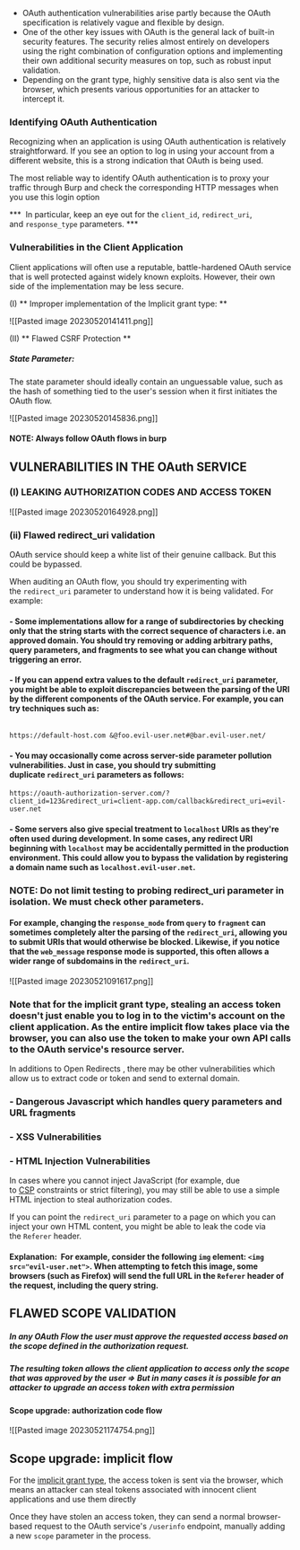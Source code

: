 - OAuth authentication vulnerabilities arise partly because the OAuth specification is relatively vague and flexible by design.
- One of the other key issues with OAuth is the general lack of built-in security features. The security relies almost entirely on developers using the right combination of configuration options and implementing their own additional security measures on top, such as robust input validation.
- Depending on the grant type, highly sensitive data is also sent via the browser, which presents various opportunities for an attacker to intercept it.

### Identifying OAuth Authentication

Recognizing when an application is using OAuth authentication is relatively straightforward. If you see an option to log in using your account from a different website, this is a strong indication that OAuth is being used.

The most reliable way to identify OAuth authentication is to proxy your traffic through Burp and check the corresponding HTTP messages when you use this login option

***  In particular, keep an eye out for the `client_id`, `redirect_uri`, and `response_type` parameters. ***

### Vulnerabilities in the Client Application

Client applications will often use a reputable, battle-hardened OAuth service that is well protected against widely known exploits. However, their own side of the implementation may be less secure.

(I) ** Improper implementation of the Implicit grant type: ** 

![[Pasted image 20230520141411.png]]

(II) ** Flawed CSRF Protection **

##### State Parameter: 
The state parameter should ideally contain an unguessable value, such as the hash of something tied to the user's session when it first initiates the OAuth flow. 

![[Pasted image 20230520145836.png]]

#### NOTE: Always follow OAuth flows in burp



## VULNERABILITIES IN THE OAuth SERVICE

### (I) LEAKING AUTHORIZATION CODES AND ACCESS TOKEN

![[Pasted image 20230520164928.png]]

### (ii) Flawed redirect_uri validation

OAuth service should keep a white list of their genuine callback. But this could be bypassed.

When auditing an OAuth flow, you should try experimenting with the `redirect_uri` parameter to understand how it is being validated. For example:

#### -   Some implementations allow for a range of subdirectories by checking only that the string starts with the correct sequence of characters i.e. an approved domain. You should try removing or adding arbitrary paths, query parameters, and fragments to see what you can change without triggering an error.

#### - If you can append extra values to the default `redirect_uri` parameter, you might be able to exploit discrepancies between the parsing of the URI by the different components of the OAuth service. For example, you can try techniques such as:
```

https://default-host.com &@foo.evil-user.net#@bar.evil-user.net/
```

#### - You may occasionally come across server-side parameter pollution vulnerabilities. Just in case, you should try submitting duplicate `redirect_uri` parameters as follows:

```
https://oauth-authorization-server.com/?client_id=123&redirect_uri=client-app.com/callback&redirect_uri=evil-user.net
```

####  -   Some servers also give special treatment to `localhost` URIs as they're often used during development. In some cases, any redirect URI beginning with `localhost` may be accidentally permitted in the production environment. This could allow you to bypass the validation by registering a domain name such as `localhost.evil-user.net`.

### NOTE: Do not limit testing to probing redirect_uri parameter in isolation. We must check other parameters.

#### For example, changing the `response_mode` from `query` to `fragment` can sometimes completely alter the parsing of the `redirect_uri`, allowing you to submit URIs that would otherwise be blocked. Likewise, if you notice that the `web_message` response mode is supported, this often allows a wider range of subdomains in the `redirect_uri`.


![[Pasted image 20230521091617.png]]


### Note that for the implicit grant type, stealing an access token doesn't just enable you to log in to the victim's account on the client application. As the entire implicit flow takes place via the browser, you can also use the token to make your own API calls to the OAuth service's resource server.

In additions to Open Redirects , there may be other vulnerabilities which allow us to extract code or token and send to external domain.

###  - Dangerous Javascript which handles query parameters and URL fragments

### - XSS Vulnerabilities

### - HTML Injection Vulnerabilities
In cases where you cannot inject JavaScript (for example, due to [CSP](https://portswigger.net/web-security/cross-site-scripting/content-security-policy) constraints or strict filtering), you may still be able to use a simple HTML injection to steal authorization codes.

If you can point the `redirect_uri` parameter to a page on which you can inject your own HTML content, you might be able to leak the code via the `Referer` header.
#### Explanation:  For example, consider the following `img` element: `<img src="evil-user.net">`. When attempting to fetch this image, some browsers (such as Firefox) will send the full URL in the `Referer` header of the request, including the query string.


## FLAWED SCOPE VALIDATION

##### In any OAuth Flow the user must approve the requested access based on the scope defined in the authorization request.

##### The resulting token allows the client application to access only the scope that was approved by the user => But in many cases it is possible for an attacker to  upgrade an access token with extra permission

#### Scope upgrade: authorization code flow

![[Pasted image 20230521174754.png]]


##  Scope upgrade: implicit flow

For the [implicit grant type](https://portswigger.net/web-security/oauth/grant-types#implicit-grant-type), the access token is sent via the browser, which means an attacker can steal tokens associated with innocent client applications and use them directly

Once they have stolen an access token, they can send a normal browser-based request to the OAuth service's `/userinfo` endpoint, manually adding a new `scope` parameter in the process.

